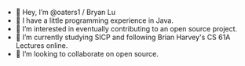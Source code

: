- 👋 Hey, I’m @oaters1 / Bryan Lu
- 📖 I have a little programming experience in Java.
- 👀 I’m interested in eventually contributing to an open source project.
- 🌱 I’m currently studying SICP and following Brian Harvey's CS 61A Lectures online.
- 💞️ I’m looking to collaborate on open source.

<!---
oaters1/oaters1 is a ✨ special ✨ repository because its `README.md` (this file) appears on your GitHub profile.
You can click the Preview link to take a look at your changes.
--->
